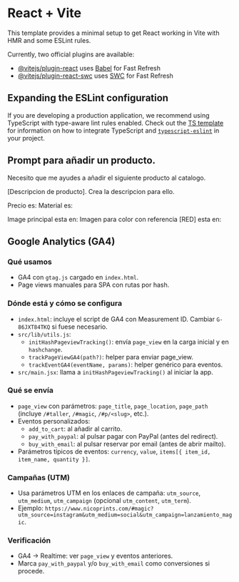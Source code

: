 # React + Vite

This template provides a minimal setup to get React working in Vite with HMR and some ESLint rules.

Currently, two official plugins are available:

- [@vitejs/plugin-react](https://github.com/vitejs/vite-plugin-react/blob/main/packages/plugin-react) uses [Babel](https://babeljs.io/) for Fast Refresh
- [@vitejs/plugin-react-swc](https://github.com/vitejs/vite-plugin-react/blob/main/packages/plugin-react-swc) uses [SWC](https://swc.rs/) for Fast Refresh

## Expanding the ESLint configuration

If you are developing a production application, we recommend using TypeScript with type-aware lint rules enabled. Check out the [TS template](https://github.com/vitejs/vite/tree/main/packages/create-vite/template-react-ts) for information on how to integrate TypeScript and [`typescript-eslint`](https://typescript-eslint.io) in your project.

## Prompt para añadir un producto.
Necesito que me ayudes a añadir el siguiente producto al catalogo.

[Descripcion de producto]. Crea la descripcion para ello.

Precio es: 
Material es:

Image principal esta en: 
Imagen para color con referencia [RED] esta en:

## Google Analytics (GA4)

### Qué usamos
- GA4 con `gtag.js` cargado en `index.html`.
- Page views manuales para SPA con rutas por hash.

### Dónde está y cómo se configura
- `index.html`: incluye el script de GA4 con Measurement ID. Cambiar `G-86JXT84TKQ` si fuese necesario.
- `src/lib/utils.js`:
  - `initHashPageviewTracking()`: envía `page_view` en la carga inicial y en `hashchange`.
  - `trackPageViewGA4(path?)`: helper para enviar page_view.
  - `trackEventGA4(eventName, params)`: helper genérico para eventos.
- `src/main.jsx`: llama a `initHashPageviewTracking()` al iniciar la app.

### Qué se envía
- `page_view` con parámetros: `page_title`, `page_location`, `page_path` (incluye `/#taller`, `/#magic`, `/#p/<slug>`, etc.).
- Eventos personalizados:
  - `add_to_cart`: al añadir al carrito.
  - `pay_with_paypal`: al pulsar pagar con PayPal (antes del redirect).
  - `buy_with_email`: al pulsar reservar por email (antes de abrir mailto).
- Parámetros típicos de eventos: `currency`, `value`, `items[{ item_id, item_name, quantity }]`.

### Campañas (UTM)
- Usa parámetros UTM en los enlaces de campaña: `utm_source`, `utm_medium`, `utm_campaign` (opcional `utm_content`, `utm_term`).
- Ejemplo: `https://www.nicoprints.com/#magic?utm_source=instagram&utm_medium=social&utm_campaign=lanzamiento_magic`.

### Verificación
- GA4 → Realtime: ver `page_view` y eventos anteriores.
- Marca `pay_with_paypal` y/o `buy_with_email` como conversiones si procede.

